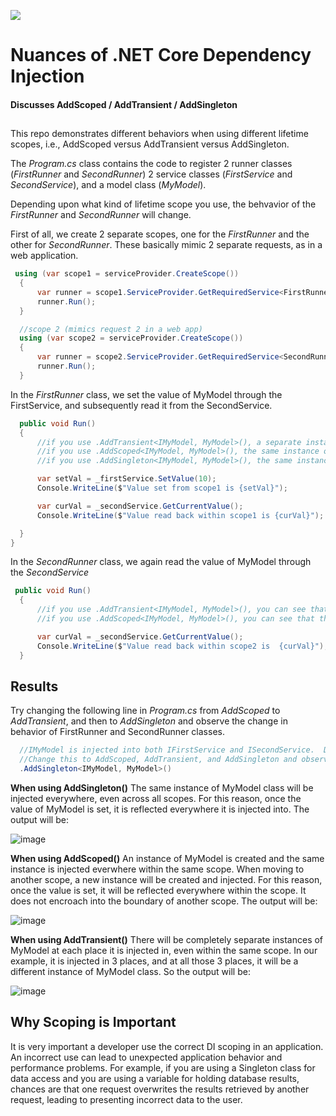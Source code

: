 <img src="https://api.visitorbadge.io/api/visitors?path=nejimon.raveendran-dotnetcoredidemo&countColor=%234a748a&style=flat"></img>

# Nuances of .NET Core Dependency Injection
#### Discusses AddScoped / AddTransient / AddSingleton
##

This repo demonstrates different behaviors when using different lifetime scopes, i.e., AddScoped versus AddTransient versus AddSingleton.

The *Program.cs* class contains the code to register 2 runner classes (*FirstRunner* and *SecondRunner*) 2 service classes (*FirstService* and *SecondService*), and a model class (*MyModel*).

Depending upon what kind of lifetime scope you use, the behvavior of the *FirstRunner* and *SecondRunner* will change.

First of all, we create 2 separate scopes, one for the *FirstRunner* and the other for *SecondRunner*.  These basically mimic 2 separate requests, as in a web application. 

```csharp
 using (var scope1 = serviceProvider.CreateScope()) 
  {
      var runner = scope1.ServiceProvider.GetRequiredService<FirstRunner>();
      runner.Run();
  }

  //scope 2 (mimics request 2 in a web app)
  using (var scope2 = serviceProvider.CreateScope())
  {
      var runner = scope2.ServiceProvider.GetRequiredService<SecondRunner>();
      runner.Run();
  }
```

In the *FirstRunner* class, we set the value of MyModel through the FirstService, and subsequently read it from the SecondService.  

```csharp
  public void Run()
  {
      //if you use .AddTransient<IMyModel, MyModel>(), a separate instance of MyModel class is injected into *FirstService* and *SecondService*, so _secondService.GetCurrentValue() returns a different value than the one set using _firstService.SetValue().
      //if you use .AddScoped<IMyModel, MyModel>(), the same instance of MyModel class is injected into FirstService and SecondService, so _secondService.GetCurrentValue() returns the same value set using _firstService.SetValue().  But this is persistence is applicable to only the scope1 in Program.cs.  In scope2, _secondService.GetCurrentValue() returns a different value. 
      //if you use .AddSingleton<IMyModel, MyModel>(), the same instance of MyModel class is injected into FirstService and SecondService to all scopes, so _secondService.GetCurrentValue() returns the same value set using _firstService.SetValue() within both scope1 and scope2.

      var setVal = _firstService.SetValue(10);
      Console.WriteLine($"Value set from scope1 is {setVal}");

      var curVal = _secondService.GetCurrentValue();
      Console.WriteLine($"Value read back within scope1 is {curVal}");

  }
}
```

In the *SecondRunner* class, we again read the value of MyModel through the *SecondService*

```csharp
 public void Run()
  {
      //if you use .AddTransient<IMyModel, MyModel>(), you can see that a separate instance of MyModel class is injected into FirstService and SecondService, thus the val1 and val2 are different.
      //if you use .AddScoped<IMyModel, MyModel>(), you can see that the same instance of MyModel class is injected into FirstService and SecondService, thus the val1 and val2 are the same.

      var curVal = _secondService.GetCurrentValue();
      Console.WriteLine($"Value read back within scope2 is  {curVal}");
  }
```

## Results
Try changing the following line in *Program.cs* from *AddScoped* to *AddTransient*, and then to *AddSingleton* and observe the change in behavior of FirstRunner and SecondRunner classes.

```csharp
  //IMyModel is injected into both IFirstService and ISecondService.  Depending upon the type of DI scope used, its behvavior will be different.
  //Change this to AddScoped, AddTransient, and AddSingleton and observe the change in behavior of FirstRunner and SecondRunner classes.
  .AddSingleton<IMyModel, MyModel>() 
```

**When using AddSingleton()**
The same instance of MyModel class will be injected everywhere, even across all scopes.  For this reason, once the value of MyModel is set, it is reflected everywhere it is injected into.  The output will be:

![image](https://user-images.githubusercontent.com/68135957/224889660-a4cb78a8-04ee-4b60-a1df-213afab703ee.png)

**When using AddScoped()**
An instance of MyModel is created and the same instance is injected everwhere within the same scope.  When moving to another scope, a new instance will be created and injected.  For this reason, once the value is set, it will be reflected everywhere within the scope.  It does not encroach into the boundary of another scope.  The output will be: 

![image](https://user-images.githubusercontent.com/68135957/224890029-ae41210e-5a73-4bee-b1b8-6387bef74a33.png)

**When using AddTransient()**
There will be completely separate instances of MyModel at each place it is injected in, even within the same scope.  In our example, it is injected in 3 places, and at all those 3 places, it will be a different instance of MyModel class. So the output will be:

![image](https://user-images.githubusercontent.com/68135957/224890402-51939810-2668-42ad-8bb6-4858f0ffeff4.png)

## Why Scoping is Important
It is very important a developer use the correct DI scoping in an application.  An incorrect use can lead to unexpected application behavior and performance problems.  For example, if you are using a Singleton class for data access and you are using a variable for holding database results, chances are that one request overwrites the results retrieved by another request, leading to presenting incorrect data to the user.    




